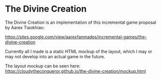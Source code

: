 # The Divine Creation
The Divine Creation is an implementation of this incremental game proposal by Aarex Tiaokhiao:

https://sites.google.com/view/aarexfanmades/incremental-games/the-divine-creation

Currently all I made is a static HTML mockup of the layout, which I may or may not develop into an actual game in the future.

The layout mockup can be seen here: https://cloudytheconqueror.github.io/the-divine-creation/mockup.html
